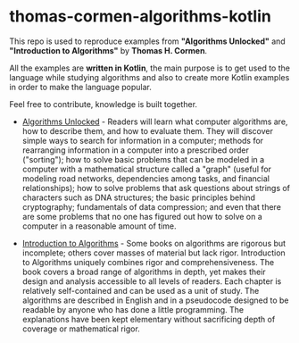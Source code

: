 # thomas-cormen-algorithms-kotlin
This repo is used to reproduce examples from **"Algorithms Unlocked"** and **"Introduction to Algorithms"** by **Thomas H. Cormen**.

All the examples are **written in Kotlin**, the main purpose is to get used to the language while studying algorithms and also to create more Kotlin examples in order to make the language popular.

Feel free to contribute, knowledge is built together.

* [Algorithms Unlocked](https://www.amazon.com/Algorithms-Unlocked-Press-Thomas-Cormen/dp/0262518805) -  Readers will learn what computer algorithms are, how to describe them, and how to evaluate them. They will discover simple ways to search for information in a computer; methods for rearranging information in a computer into a prescribed order ("sorting"); how to solve basic problems that can be modeled in a computer with a mathematical structure called a "graph" (useful for modeling road networks, dependencies among tasks, and financial relationships); how to solve problems that ask questions about strings of characters such as DNA structures; the basic principles behind cryptography; fundamentals of data compression; and even that there are some problems that no one has figured out how to solve on a computer in a reasonable amount of time.

* [Introduction to Algorithms](https://www.amazon.com/Introduction-Algorithms-3rd-MIT-Press/dp/0262033844) - Some books on algorithms are rigorous but incomplete; others cover masses of material but lack rigor. Introduction to Algorithms uniquely combines rigor and comprehensiveness. The book covers a broad range of algorithms in depth, yet makes their design and analysis accessible to all levels of readers. Each chapter is relatively self-contained and can be used as a unit of study. The algorithms are described in English and in a pseudocode designed to be readable by anyone who has done a little programming. The explanations have been kept elementary without sacrificing depth of coverage or mathematical rigor.
